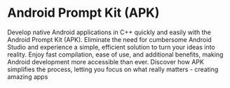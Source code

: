 # Android Prompt Kit (APK)

Develop native Android applications in C++ quickly and easily with the Android Prompt Kit (APK). Eliminate the need for cumbersome Android Studio 
and experience a simple, efficient solution to turn your ideas into reality. Enjoy fast compilation, ease of use, and additional benefits, making 
Android development more accessible than ever. Discover how APK simplifies the process, letting you focus on what really matters - creating amazing apps
